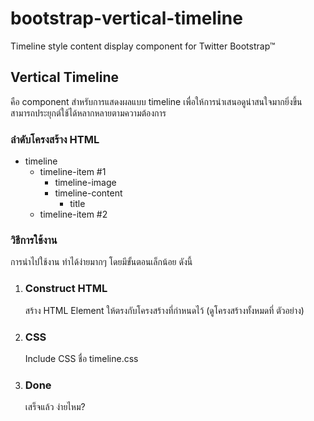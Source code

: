 # bootstrap-vertical-timeline
Timeline style content display component for Twitter Bootstrap™

## Vertical Timeline

คือ component สำหรับการแสดงผลแบบ timeline เพื่อให้การนำเสนอดูน่าสนใจมากยิ่งขึ้น สามารถประยุกต์ใช้ได้หลากหลายตามความต้องการ

### ลำดับโครงสร้าง HTML

* timeline
    * timeline-item #1
        * timeline-image
        * timeline-content
            * title
    * timeline-item #2

### วิธีการใช้งาน

การนำไปใช้งาน ทำได้ง่ายมากๆ โดยมีขั้นตอนเล็กน้อย ดังนี้

1. ### Construct HTML

    สร้าง HTML Element ให้ตรงกับโครงสร้างที่กำหนดไว้ (ดูโครงสร้างทั้งหมดที่ ตัวอย่าง)

2. ### CSS

    Include CSS ชื่อ timeline.css


3. ### Done
    เสร็จแล้ว ง่ายไหม?